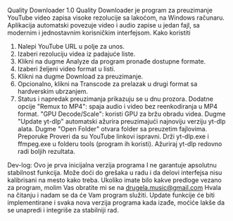 Quality Downloader 1.0
Quality Downloader je program za preuzimanje YouTube video zapisa visoke rezolucije sa lakoćom, na Windows računaru. Aplikacija automatski povezuje video i audio zapise u jedan fajl, sa modernim i jednostavnim korisničkim interfejsom.
Kako koristiti
1. Nalepi YouTube URL u polje za unos.
2. Izaberi rezoluciju videa iz padajuće liste.
3. Klikni na dugme Analyze da program pronađe dostupne formate.
4. Izaberi željeni video format u listi.
5. Klikni na dugme Download za preuzimanje.
6. Opcionalno, klikni na Transcode za prelazak u drugi format sa hardverskim ubrzanjem.
7. Status i napredak preuzimanja prikazuju se u dnu prozora.
Dodatne opcije
"Remux to MP4": spaja audio i video bez reenkodiranja u MP4 format.
"GPU Decode/Scale": koristi GPU za bržu obradu videa.
Dugme "Update yt-dlp" automatski ažurira preuzimajući najnoviju verziju yt-dlp alata.
Dugme "Open Folder" otvara folder sa preuzetim fajlovima.
Preporuke
Proveri da su YouTube linkovi ispravni.
Drži yt-dlp.exe i ffmpeg.exe u folderu tools (program ih koristi).
Ažuriraj yt-dlp redovno radi boljih rezultata.

Dev-log:
Ovo je prva inicijalna verzija programa I ne garantuje apsolutnu stabilnost funkcija. Može doći do grešaka u radu i da delovi interfejsa nisu kalibrisani na mesto kako treba. Ukoliko imate bilo kakve predloge vezano za program, molim Vas obratite mi se na drugela.music@gmail.com 
Hvala na čitanju i nadam se da će Vam program služiti. Update funkcije će biti implementirane i svaka nova verzija programa kada izađe, moćiće lakše da se unapredi i integriše za stabilniji rad.

